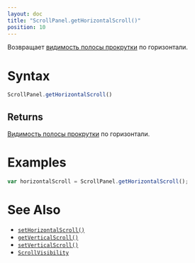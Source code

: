 ```yaml
---
layout: doc
title: "ScrollPanel.getHorizontalScroll()"
position: 10
---
```


Возвращает [видимость полосы прокрутки](../ScrollVisibility/) по горизонтали.

# Syntax

```js
ScrollPanel.getHorizontalScroll()
```

## Returns

[Видимость полосы прокрутки](../ScrollVisibility/) по горизонтали.

# Examples

```js
var horizontalScroll = ScrollPanel.getHorizontalScroll();
```

# See Also

* [`setHorizontalScroll()`](../ScrollPanel.setHorizontalScroll/)
* [`getVerticalScroll()`](../ScrollPanel.getVerticalScroll/)
* [`setVerticalScroll()`](../ScrollPanel.setVerticalScroll/)
* [`ScrollVisibility`](../ScrollVisibility/)
